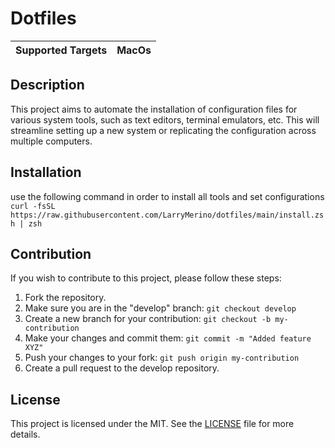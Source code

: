 # Dotfiles

| Supported Targets | MacOs |
| ----------------- | ----- |

## Description

This project aims to automate the installation of configuration files for various system tools, such as text editors, terminal emulators, etc. This will streamline setting up a new system or replicating the configuration across multiple computers.

## Installation

use the following command in order to install all tools and set configurations  
`curl -fsSL https://raw.githubusercontent.com/LarryMerino/dotfiles/main/install.zsh | zsh`

## Contribution

If you wish to contribute to this project, please follow these steps:

1. Fork the repository.
2. Make sure you are in the "develop" branch: `git checkout develop`
3. Create a new branch for your contribution: `git checkout -b my-contribution`
4. Make your changes and commit them: `git commit -m "Added feature XYZ"`
5. Push your changes to your fork: `git push origin my-contribution`
6. Create a pull request to the develop repository.

## License

This project is licensed under the MIT. See the [LICENSE](LICENSE) file for more details.